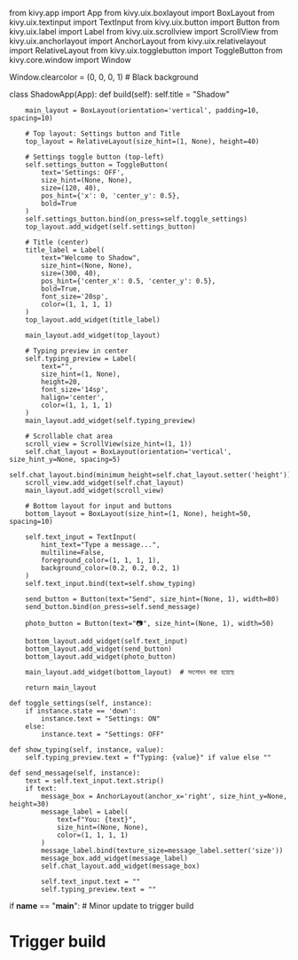 from kivy.app import App
from kivy.uix.boxlayout import BoxLayout
from kivy.uix.textinput import TextInput
from kivy.uix.button import Button
from kivy.uix.label import Label
from kivy.uix.scrollview import ScrollView
from kivy.uix.anchorlayout import AnchorLayout
from kivy.uix.relativelayout import RelativeLayout
from kivy.uix.togglebutton import ToggleButton
from kivy.core.window import Window

Window.clearcolor = (0, 0, 0, 1)  # Black background

class ShadowApp(App):
    def build(self):
        self.title = "Shadow"

        main_layout = BoxLayout(orientation='vertical', padding=10, spacing=10)

        # Top layout: Settings button and Title
        top_layout = RelativeLayout(size_hint=(1, None), height=40)

        # Settings toggle button (top-left)
        self.settings_button = ToggleButton(
            text='Settings: OFF',
            size_hint=(None, None),
            size=(120, 40),
            pos_hint={'x': 0, 'center_y': 0.5},
            bold=True
        )
        self.settings_button.bind(on_press=self.toggle_settings)
        top_layout.add_widget(self.settings_button)

        # Title (center)
        title_label = Label(
            text="Welcome to Shadow",
            size_hint=(None, None),
            size=(300, 40),
            pos_hint={'center_x': 0.5, 'center_y': 0.5},
            bold=True,
            font_size='20sp',
            color=(1, 1, 1, 1)
        )
        top_layout.add_widget(title_label)

        main_layout.add_widget(top_layout)

        # Typing preview in center
        self.typing_preview = Label(
            text="",
            size_hint=(1, None),
            height=20,
            font_size='14sp',
            halign='center',
            color=(1, 1, 1, 1)
        )
        main_layout.add_widget(self.typing_preview)

        # Scrollable chat area
        scroll_view = ScrollView(size_hint=(1, 1))
        self.chat_layout = BoxLayout(orientation='vertical', size_hint_y=None, spacing=5)
        self.chat_layout.bind(minimum_height=self.chat_layout.setter('height'))
        scroll_view.add_widget(self.chat_layout)
        main_layout.add_widget(scroll_view)

        # Bottom layout for input and buttons
        bottom_layout = BoxLayout(size_hint=(1, None), height=50, spacing=10)

        self.text_input = TextInput(
            hint_text="Type a message...",
            multiline=False,
            foreground_color=(1, 1, 1, 1),
            background_color=(0.2, 0.2, 0.2, 1)
        )
        self.text_input.bind(text=self.show_typing)

        send_button = Button(text="Send", size_hint=(None, 1), width=80)
        send_button.bind(on_press=self.send_message)

        photo_button = Button(text="📷", size_hint=(None, 1), width=50)

        bottom_layout.add_widget(self.text_input)
        bottom_layout.add_widget(send_button)
        bottom_layout.add_widget(photo_button)

        main_layout.add_widget(bottom_layout)  # সংশোধন করা হয়েছে

        return main_layout

    def toggle_settings(self, instance):
        if instance.state == 'down':
            instance.text = "Settings: ON"
        else:
            instance.text = "Settings: OFF"

    def show_typing(self, instance, value):
        self.typing_preview.text = f"Typing: {value}" if value else ""

    def send_message(self, instance):
        text = self.text_input.text.strip()
        if text:
            message_box = AnchorLayout(anchor_x='right', size_hint_y=None, height=30)
            message_label = Label(
                text=f"You: {text}",
                size_hint=(None, None),
                color=(1, 1, 1, 1)
            )
            message_label.bind(texture_size=message_label.setter('size'))
            message_box.add_widget(message_label)
            self.chat_layout.add_widget(message_box)

            self.text_input.text = ""
            self.typing_preview.text = ""

if __name__ == "__main__":
    # Minor update to trigger build
# Trigger build
